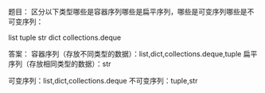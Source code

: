 题目：
区分以下类型哪些是容器序列哪些是扁平序列，哪些是可变序列哪些是不可变序列：

list
tuple
str
dict
collections.deque

答案：
容器序列（存放不同类型的数据）：list,dict,collections.deque,tuple
扁平序列（存放相同类型的数据）：str

可变序列：list,dict,collections.deque
不可变序列：tuple,str
